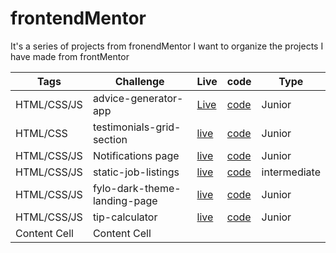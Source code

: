 # frontendMentor
It's a series of projects from fronendMentor
I want to organize the projects I have made from frontMentor

| Tags          | Challenge            | Live          | code           |    Type       |
| ------------- | -------------        | ------------- | -------------  | ------------- |
| HTML/CSS/JS   | advice-generator-app |[Live](https://random-advices-generator.netlify.app/)|[code](https://github.com/xingxing-prog/frontendMentor/tree/main/advice-generator-app) |  Junior             |
| HTML/CSS  | testimonials-grid-section | [live](https://testimonial-grid-sections.netlify.app/) | [code](https://github.com/xingxing-prog/frontendMentor/tree/main/testimonials-grid-section-master)   |  Junior  |
| HTML/CSS/JS   | Notifications page  | [live](https://notifications-using-flex.netlify.app/)  | [code](https://github.com/xingxing-prog/frontendMentor/tree/main/Notifications-Page)   |  Junior             |
| HTML/CSS/JS  | static-job-listings  | [live](https://static-job-list-filter.netlify.app/) | [code](https://github.com/xingxing-prog/frontendMentor/tree/main/static-job-listings-master) | intermediate  | 
| HTML/CSS/JS  | fylo-dark-theme-landing-page | [live](https://fylo-theme-page.netlify.app/) | [code](https://github.com/xingxing-prog/frontendMentor/tree/main/fylo-dark-theme-landing-page) |   Junior      |
| HTML/CSS/JS  | tip-calculator  |  [live](https://tip-calulator-interface.netlify.app/)  | [code](https://github.com/xingxing-prog/frontendMentor/tree/main/tip-calculator-app-main) | Junior    |
| Content Cell  | Content Cell  |

